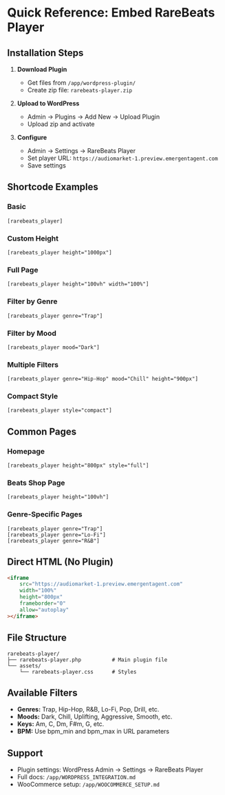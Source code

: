 # Quick Reference: Embed RareBeats Player

## Installation Steps

1. **Download Plugin**
   - Get files from `/app/wordpress-plugin/`
   - Create zip file: `rarebeats-player.zip`

2. **Upload to WordPress**
   - Admin → Plugins → Add New → Upload Plugin
   - Upload zip and activate

3. **Configure**
   - Admin → Settings → RareBeats Player
   - Set player URL: `https://audiomarket-1.preview.emergentagent.com`
   - Save settings

## Shortcode Examples

### Basic
```
[rarebeats_player]
```

### Custom Height
```
[rarebeats_player height="1000px"]
```

### Full Page
```
[rarebeats_player height="100vh" width="100%"]
```

### Filter by Genre
```
[rarebeats_player genre="Trap"]
```

### Filter by Mood
```
[rarebeats_player mood="Dark"]
```

### Multiple Filters
```
[rarebeats_player genre="Hip-Hop" mood="Chill" height="900px"]
```

### Compact Style
```
[rarebeats_player style="compact"]
```

## Common Pages

### Homepage
```
[rarebeats_player height="800px" style="full"]
```

### Beats Shop Page
```
[rarebeats_player height="100vh"]
```

### Genre-Specific Pages
```
[rarebeats_player genre="Trap"]
[rarebeats_player genre="Lo-Fi"]
[rarebeats_player genre="R&B"]
```

## Direct HTML (No Plugin)

```html
<iframe 
    src="https://audiomarket-1.preview.emergentagent.com"
    width="100%"
    height="800px"
    frameborder="0"
    allow="autoplay"
></iframe>
```

## File Structure

```
rarebeats-player/
├── rarebeats-player.php          # Main plugin file
└── assets/
    └── rarebeats-player.css      # Styles
```

## Available Filters

- **Genres:** Trap, Hip-Hop, R&B, Lo-Fi, Pop, Drill, etc.
- **Moods:** Dark, Chill, Uplifting, Aggressive, Smooth, etc.
- **Keys:** Am, C, Dm, F#m, G, etc.
- **BPM:** Use bpm_min and bpm_max in URL parameters

## Support

- Plugin settings: WordPress Admin → Settings → RareBeats Player
- Full docs: `/app/WORDPRESS_INTEGRATION.md`
- WooCommerce setup: `/app/WOOCOMMERCE_SETUP.md`
